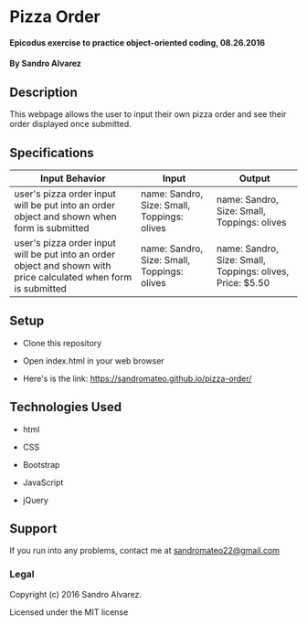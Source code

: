 # Pizza Order

#### Epicodus exercise to practice object-oriented coding, 08.26.2016

#### By Sandro Alvarez

## Description

This webpage allows the user to input their own pizza order and see their order displayed once submitted.

## Specifications

Input Behavior | Input | Output |
---------------|-------|--------|
user's pizza order input will be put into an order object and shown when form is submitted | name: Sandro, Size: Small, Toppings: olives | name: Sandro, Size: Small, Toppings: olives |
user's pizza order input will be put into an order object and shown with price calculated when form is submitted | name: Sandro, Size: Small, Toppings: olives| name: Sandro, Size: Small, Toppings: olives, Price: $5.50 |

## Setup

* Clone this repository

* Open index.html in your web browser

* Here's is the link: https://sandromateo.github.io/pizza-order/

## Technologies Used

* html

* CSS

* Bootstrap

* JavaScript

* jQuery

## Support

If you run into any problems, contact me at sandromateo22@gmail.com

### Legal

Copyright (c) 2016 Sandro Alvarez.

Licensed under the MIT license
